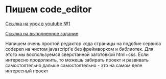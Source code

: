 # Пишем  code_editor #

[Ссылка на урок в youtube №1](https://www.youtube.com/watch?v=YVr7p7PGEsA)

[Ссылка на выполненное задание](https://evgenprushk.github.io/codeEditor/)

Напишем очень простой редактор кода страницы на подобие сервиса codepen на чистом javascript'е без фреймворком и библиотек. Для этого мы воспользуемся сверстанной заготовкой html+css. Если интересно продолжить, то можешь забирать проект и развивать самостоятельно дальше самостоятельно - это на самом деле интересный проект
